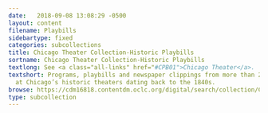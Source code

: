 ```yaml
---
date:   2018-09-08 13:08:29 -0500
layout: content
filename: Playbills
sidebartype: fixed
categories: subcollections
title: Chicago Theater Collection-Historic Playbills
sortname: Chicago Theater Collection-Historic Playbills
textlong: See <a class="all-links" href="#CPB01">Chicago Theater</a>.
textshort: Programs, playbills and newspaper clippings from more than 2,000 productions
  at Chicago’s historic theaters dating back to the 1840s.
browse: https://cdm16818.contentdm.oclc.org/digital/search/collection/CPB01/searchterm/Chicago%20Theater%20Collection-Historic%20Programs/field/all/mode/exact/conn/and/
type: subcollection
---
```

